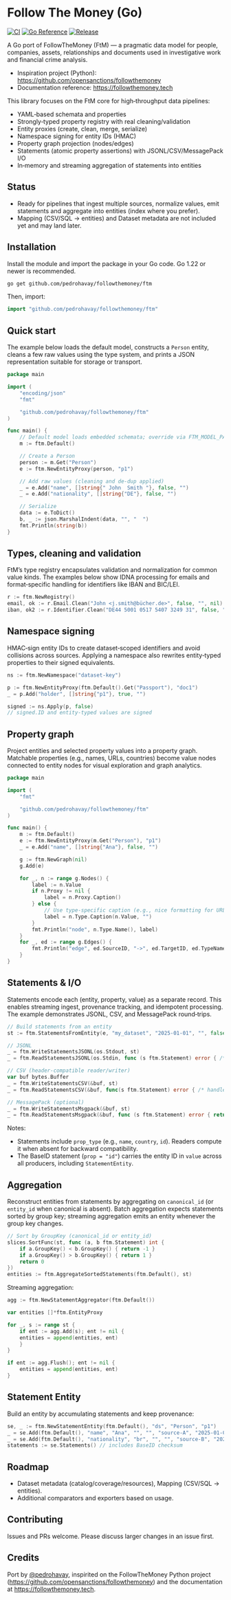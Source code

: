 # Follow The Money (Go)

[![CI](https://github.com/pedrohavay/followthemoney/actions/workflows/ci.yml/badge.svg)](https://github.com/pedrohavay/followthemoney/actions/workflows/ci.yml)
[![Go Reference](https://pkg.go.dev/badge/github.com/pedrohavay/followthemoney/ftm.svg)](https://pkg.go.dev/github.com/pedrohavay/followthemoney/ftm)
[![Release](https://img.shields.io/github/v/release/pedrohavay/followthemoney?display_name=tag&sort=semver)](https://github.com/pedrohavay/followthemoney/releases)

A Go port of FollowTheMoney (FtM) — a pragmatic data model for people, companies, assets, relationships and documents
used in investigative work and financial crime analysis.

- Inspiration project (Python): https://github.com/opensanctions/followthemoney
- Documentation reference: https://followthemoney.tech

This library focuses on the FtM core for high‑throughput data pipelines:

- YAML‑based schemata and properties
- Strongly‑typed property registry with real cleaning/validation
- Entity proxies (create, clean, merge, serialize)
- Namespace signing for entity IDs (HMAC)
- Property graph projection (nodes/edges)
- Statements (atomic property assertions) with JSONL/CSV/MessagePack I/O
- In‑memory and streaming aggregation of statements into entities

## Status

- Ready for pipelines that ingest multiple sources, normalize values, emit statements and aggregate into entities (index
  where you prefer).
- Mapping (CSV/SQL → entities) and Dataset metadata are not included yet and may land later.

## Installation

Install the module and import the package in your Go code. Go 1.22 or newer is recommended.

```bash
go get github.com/pedrohavay/followthemoney/ftm
```

Then, import:

```go
import "github.com/pedrohavay/followthemoney/ftm"
```

## Quick start

The example below loads the default model, constructs a `Person` entity, cleans a few raw values
using the type system, and prints a JSON representation suitable for storage or transport.

```go
package main

import (
	"encoding/json"
	"fmt"

	"github.com/pedrohavay/followthemoney/ftm"
)

func main() {
    // Default model loads embedded schemata; override via FTM_MODEL_PATH
    m := ftm.Default()

	// Create a Person
	person := m.Get("Person")
	e := ftm.NewEntityProxy(person, "p1")

	// Add raw values (cleaning and de-dup applied)
	_ = e.Add("name", []string{" John  Smith "}, false, "")
	_ = e.Add("nationality", []string{"DE"}, false, "")

	// Serialize
	data := e.ToDict()
	b, _ := json.MarshalIndent(data, "", "  ")
	fmt.Println(string(b))
}

```

## Types, cleaning and validation

FtM’s type registry encapsulates validation and normalization for common value kinds. The examples below show IDNA
processing for emails and format‑specific handling for identifiers like IBAN and BIC/LEI.

```go
r := ftm.NewRegistry()
email, ok := r.Email.Clean("John <j.smith@bücher.de>", false, "", nil) // j.smith@xn--bcher-kva.de
iban, ok2 := r.Identifier.Clean("DE44 5001 0517 5407 3249 31", false, "iban", nil)
```

## Namespace signing

HMAC‑sign entity IDs to create dataset‑scoped identifiers and avoid collisions across sources. Applying a namespace
also rewrites entity‑typed properties to their signed equivalents.

```go
ns := ftm.NewNamespace("dataset-key")

p := ftm.NewEntityProxy(ftm.Default().Get("Passport"), "doc1")
_ = p.Add("holder", []string{"p1"}, true, "")

signed := ns.Apply(p, false)
// signed.ID and entity-typed values are signed
```

## Property graph

Project entities and selected property values into a property graph. Matchable properties (e.g., names, URLs,
countries) become value nodes connected to entity nodes for visual exploration and graph analytics.

```go
package main

import (
	"fmt"

	"github.com/pedrohavay/followthemoney/ftm"
)

func main() {
	m := ftm.Default()
	e := ftm.NewEntityProxy(m.Get("Person"), "p1")
	_ = e.Add("name", []string{"Ana"}, false, "")

	g := ftm.NewGraph(nil)
	g.Add(e)

	for _, n := range g.Nodes() {
		label := n.Value
		if n.Proxy != nil {
			label = n.Proxy.Caption()
		} else {
			// Use type-specific caption (e.g., nice formatting for URLs, names)
			label = n.Type.Caption(n.Value, "")
		}
		fmt.Println("node", n.Type.Name(), label)
	}
	for _, ed := range g.Edges() {
		fmt.Println("edge", ed.SourceID, "->", ed.TargetID, ed.TypeName())
	}
}

```

## Statements & I/O

Statements encode each (entity, property, value) as a separate record. This enables streaming ingest, provenance
tracking, and idempotent processing. The example demonstrates JSONL, CSV, and MessagePack round‑trips.

```go
// Build statements from an entity
st := ftm.StatementsFromEntity(e, "my_dataset", "2025-01-01", "", false, "ingestor-A")

// JSONL
_ = ftm.WriteStatementsJSONL(os.Stdout, st)
_ = ftm.ReadStatementsJSONL(os.Stdin, func (s ftm.Statement) error { /* handle */ return nil })

// CSV (header-compatible reader/writer)
var buf bytes.Buffer
_ = ftm.WriteStatementsCSV(&buf, st)
_ = ftm.ReadStatementsCSV(&buf, func(s ftm.Statement) error { /* handle */ return nil })

// MessagePack (optional)
_ = ftm.WriteStatementsMsgpack(&buf, st)
_ = ftm.ReadStatementsMsgpack(&buf, func (s ftm.Statement) error { return nil })
```

Notes:
- Statements include `prop_type` (e.g., `name`, `country`, `id`). Readers compute it when absent for backward compatibility.
- The BaseID statement (`prop = "id"`) carries the entity ID in `value` across all producers, including `StatementEntity`.

## Aggregation

Reconstruct entities from statements by aggregating on `canonical_id` (or `entity_id` when canonical is absent).
Batch aggregation expects statements sorted by group key; streaming aggregation emits an entity whenever the group
key changes.

```go
// Sort by GroupKey (canonical_id or entity_id)
slices.SortFunc(st, func (a, b ftm.Statement) int {
    if a.GroupKey() < b.GroupKey() { return -1 }
    if a.GroupKey() > b.GroupKey() { return 1 }
    return 0
})
entities := ftm.AggregateSortedStatements(ftm.Default(), st)
```

Streaming aggregation:

```go
agg := ftm.NewStatementAggregator(ftm.Default())

var entities []*ftm.EntityProxy

for _, s := range st {
    if ent := agg.Add(s); ent != nil {
    entities = append(entities, ent)
    }
}

if ent := agg.Flush(); ent != nil {
    entities = append(entities, ent)
}
```

## Statement Entity

Build an entity by accumulating statements and keep provenance:

```go
se, _ := ftm.NewStatementEntity(ftm.Default(), "ds", "Person", "p1")
_ = se.Add(ftm.Default(), "name", "Ana", "", "", "source-A", "2025-01-01")
_ = se.Add(ftm.Default(), "nationality", "br", "", "", "source-B", "2025-02-10")
statements := se.Statements() // includes BaseID checksum
```

## Roadmap

- Dataset metadata (catalog/coverage/resources), Mapping (CSV/SQL → entities).
- Additional comparators and exporters based on usage.

## Contributing

Issues and PRs welcome. Please discuss larger changes in an issue first.

## Credits

Port by [@pedrohavay](http://x.com/pedrohavay), inspirited on the FollowTheMoney Python
project (https://github.com/opensanctions/followthemoney) and the documentation at
https://followthemoney.tech.
